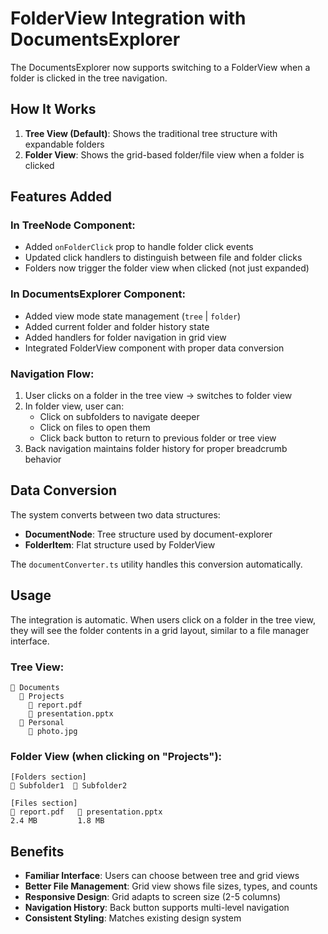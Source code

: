 # FolderView Integration with DocumentsExplorer

The DocumentsExplorer now supports switching to a FolderView when a folder is clicked in the tree navigation.

## How It Works

1. **Tree View (Default)**: Shows the traditional tree structure with expandable folders
2. **Folder View**: Shows the grid-based folder/file view when a folder is clicked

## Features Added

### In TreeNode Component:
- Added `onFolderClick` prop to handle folder click events
- Updated click handlers to distinguish between file and folder clicks
- Folders now trigger the folder view when clicked (not just expanded)

### In DocumentsExplorer Component:
- Added view mode state management (`tree` | `folder`)
- Added current folder and folder history state
- Added handlers for folder navigation in grid view
- Integrated FolderView component with proper data conversion

### Navigation Flow:
1. User clicks on a folder in the tree view → switches to folder view
2. In folder view, user can:
   - Click on subfolders to navigate deeper
   - Click on files to open them
   - Click back button to return to previous folder or tree view
3. Back navigation maintains folder history for proper breadcrumb behavior

## Data Conversion

The system converts between two data structures:
- **DocumentNode**: Tree structure used by document-explorer
- **FolderItem**: Flat structure used by FolderView

The `documentConverter.ts` utility handles this conversion automatically.

## Usage

The integration is automatic. When users click on a folder in the tree view, they will see the folder contents in a grid layout, similar to a file manager interface.

### Tree View:
```
📁 Documents
  📁 Projects
    📄 report.pdf
    📄 presentation.pptx
  📁 Personal
    📄 photo.jpg
```

### Folder View (when clicking on "Projects"):
```
[Folders section]
📁 Subfolder1  📁 Subfolder2

[Files section]  
📄 report.pdf   📄 presentation.pptx
2.4 MB         1.8 MB
```

## Benefits

- **Familiar Interface**: Users can choose between tree and grid views
- **Better File Management**: Grid view shows file sizes, types, and counts
- **Responsive Design**: Grid adapts to screen size (2-5 columns)
- **Navigation History**: Back button supports multi-level navigation
- **Consistent Styling**: Matches existing design system
